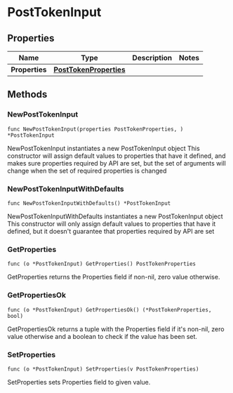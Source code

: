 # PostTokenInput

## Properties

|Name | Type | Description | Notes|
|------------ | ------------- | ------------- | -------------|
|**Properties** | [**PostTokenProperties**](PostTokenProperties.md) |  | |

## Methods

### NewPostTokenInput

`func NewPostTokenInput(properties PostTokenProperties, ) *PostTokenInput`

NewPostTokenInput instantiates a new PostTokenInput object
This constructor will assign default values to properties that have it defined,
and makes sure properties required by API are set, but the set of arguments
will change when the set of required properties is changed

### NewPostTokenInputWithDefaults

`func NewPostTokenInputWithDefaults() *PostTokenInput`

NewPostTokenInputWithDefaults instantiates a new PostTokenInput object
This constructor will only assign default values to properties that have it defined,
but it doesn't guarantee that properties required by API are set

### GetProperties

`func (o *PostTokenInput) GetProperties() PostTokenProperties`

GetProperties returns the Properties field if non-nil, zero value otherwise.

### GetPropertiesOk

`func (o *PostTokenInput) GetPropertiesOk() (*PostTokenProperties, bool)`

GetPropertiesOk returns a tuple with the Properties field if it's non-nil, zero value otherwise
and a boolean to check if the value has been set.

### SetProperties

`func (o *PostTokenInput) SetProperties(v PostTokenProperties)`

SetProperties sets Properties field to given value.



